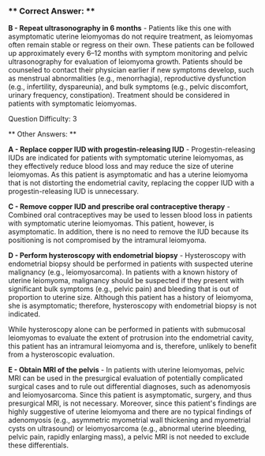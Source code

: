 ### ** Correct Answer: **

**B - Repeat ultrasonography in 6 months** - Patients like this one with asymptomatic uterine leiomyomas do not require treatment, as leiomyomas often remain stable or regress on their own. These patients can be followed up approximately every 6–12 months with symptom monitoring and pelvic ultrasonography for evaluation of leiomyoma growth. Patients should be counseled to contact their physician earlier if new symptoms develop, such as menstrual abnormalities (e.g., menorrhagia), reproductive dysfunction (e.g., infertility, dyspareunia), and bulk symptoms (e.g., pelvic discomfort, urinary frequency, constipation). Treatment should be considered in patients with symptomatic leiomyomas.

Question Difficulty: 3

** Other Answers: **

**A - Replace copper IUD with progestin-releasing IUD** - Progestin-releasing IUDs are indicated for patients with symptomatic uterine leiomyomas, as they effectively reduce blood loss and may reduce the size of uterine leiomyomas. As this patient is asymptomatic and has a uterine leiomyoma that is not distorting the endometrial cavity, replacing the copper IUD with a progestin-releasing IUD is unnecessary.

**C - Remove copper IUD and prescribe oral contraceptive therapy** - Combined oral contraceptives may be used to lessen blood loss in patients with symptomatic uterine leiomyomas. This patient, however, is asymptomatic. In addition, there is no need to remove the IUD because its positioning is not compromised by the intramural leiomyoma.

**D - Perform hysteroscopy with endometrial biopsy** - Hysteroscopy with endometrial biopsy should be performed in patients with suspected uterine malignancy (e.g., leiomyosarcoma). In patients with a known history of uterine leiomyoma, malignancy should be suspected if they present with significant bulk symptoms (e.g., pelvic pain) and bleeding that is out of proportion to uterine size. Although this patient has a history of leiomyoma, she is asymptomatic; therefore, hysteroscopy with endometrial biopsy is not indicated.

While hysteroscopy alone can be performed in patients with submucosal leiomyomas to evaluate the extent of protrusion into the endometrial cavity, this patient has an intramural leiomyoma and is, therefore, unlikely to benefit from a hysteroscopic evaluation.

**E - Obtain MRI of the pelvis** - In patients with uterine leiomyomas, pelvic MRI can be used in the presurgical evaluation of potentially complicated surgical cases and to rule out differential diagnoses, such as adenomyosis and leiomyosarcoma. Since this patient is asymptomatic, surgery, and thus presurgical MRI, is not necessary. Moreover, since this patient's findings are highly suggestive of uterine leiomyoma and there are no typical findings of adenomyosis (e.g., asymmetric myometrial wall thickening and myometrial cysts on ultrasound) or leiomyosarcoma (e.g., abnormal uterine bleeding, pelvic pain, rapidly enlarging mass), a pelvic MRI is not needed to exclude these differentials.

